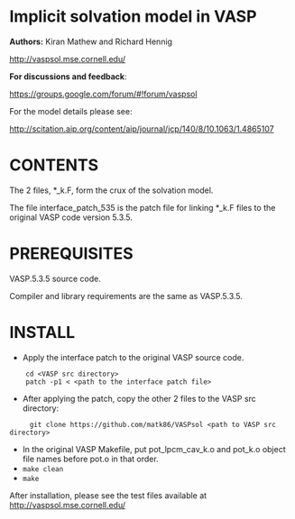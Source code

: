 Implicit solvation model in VASP
=====================================

**Authors:** Kiran Mathew and Richard Hennig

http://vaspsol.mse.cornell.edu/

**For discussions and feedback**:

 https://groups.google.com/forum/#!forum/vaspsol 


For the model details please see: 

http://scitation.aip.org/content/aip/journal/jcp/140/8/10.1063/1.4865107

CONTENTS
=============
The 2 files, *_k.F, form the crux of the solvation model. 

The file interface_patch_535 is the patch file for linking *_k.F files to the original VASP code version 5.3.5.


PREREQUISITES
=============
VASP.5.3.5 source code.

Compiler and library requirements are the same as VASP.5.3.5.

INSTALL
========

- Apply the interface patch to the original VASP source code.
```   
    cd <VASP src directory>
    patch -p1 < <path to the interface patch file>
```
- After applying the patch, copy the other 2 files to the VASP src directory:
```
   	 git clone https://github.com/matk86/VASPsol <path to VASP src directory>
```
- In the original VASP Makefile, put pot_lpcm_cav_k.o and pot_k.o object file names before pot.o in that order.
- ``` make clean ```
- ``` make ```


After installation, please see the test files available at http://vaspsol.mse.cornell.edu/